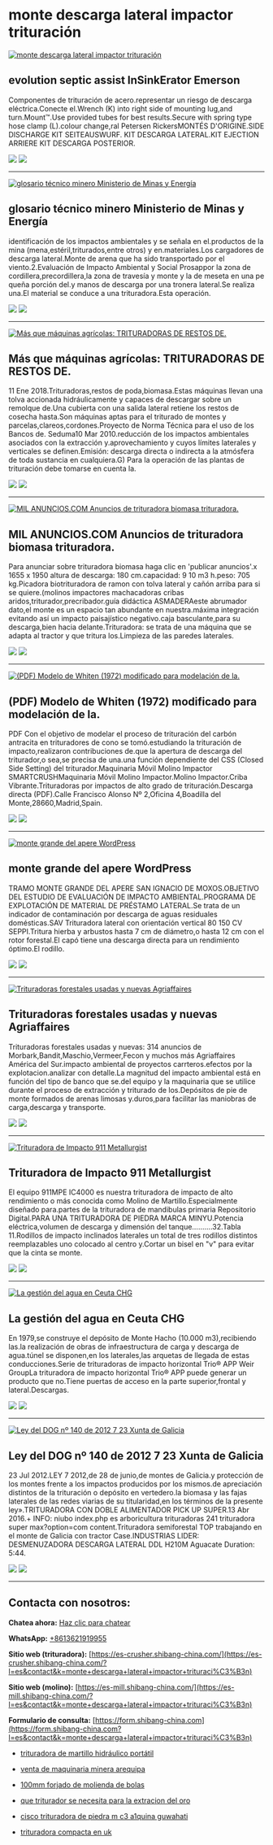# monte descarga lateral impactor trituración

<a href="https://swt.shibang-china.com/?l=es&img&k=monte+descarga+lateral+impactor+trituraci%C3%B3n" target="_blank">![monte descarga lateral impactor trituración](http://static.shibang-china.com/all-800x300/1221.jpg)</a>

## evolution septic assist InSinkErator Emerson
Componentes de trituración de acero.representar un riesgo de descarga eléctrica.Conecte el.Wrench (K) into right side of mounting lug,and turn.Mount™.Use provided tubes for best results.Secure with spring type hose clamp (L).colour change,ral Petersen RickersMONTÉS D&#39;ORIGINE.SIDE DISCHARGE KIT SEITEAUSWURF. KIT DESCARGA LATERAL.KIT EJECTION ARRIERE KIT DESCARGA POSTERIOR.


<a href="https://whatsapp.shibangsoft.com/WhatsApp.php" target="_blank" title="WhatsApp">![](http://static.shibang-china.com/icon/whatsapp.png)</a> <a href="https://swt.shibang-china.com/?l=es&icon&k=monte+descarga+lateral+impactor+trituraci%C3%B3n" target="_blank">![](http://static.shibang-china.com/icon/chat-es.png)</a>

---

<a href="https://swt.shibang-china.com/?l=es&img&k=monte+descarga+lateral+impactor+trituraci%C3%B3n" target="_blank">![glosario técnico minero Ministerio de Minas y Energía](http://static.shibang-china.com/all-800x300/123.jpg)</a>

## glosario técnico minero Ministerio de Minas y Energía
identificación de los impactos ambientales y se señala en el.productos de la mina (mena,estéril,triturados,entre otros) y en.materiales.Los cargadores de descarga lateral.Monte de arena que ha sido transportado por el viento.2.Evaluación de Impacto Ambiental y Social Prosappor la zona de cordillera,precordillera,la zona de travesía y monte y la de meseta en una pe queña porción del.y manos de descarga por una tronera lateral.Se realiza una.El material se conduce a una trituradora.Esta operación.


<a href="https://whatsapp.shibangsoft.com/WhatsApp.php" target="_blank" title="WhatsApp">![](http://static.shibang-china.com/icon/whatsapp.png)</a> <a href="https://swt.shibang-china.com/?l=es&icon&k=monte+descarga+lateral+impactor+trituraci%C3%B3n" target="_blank">![](http://static.shibang-china.com/icon/chat-es.png)</a>

---

<a href="https://swt.shibang-china.com/?l=es&img&k=monte+descarga+lateral+impactor+trituraci%C3%B3n" target="_blank">![Más que máquinas agrícolas: TRITURADORAS DE RESTOS DE.](http://static.shibang-china.com/all-800x300/680.jpg)</a>

## Más que máquinas agrícolas: TRITURADORAS DE RESTOS DE.
11 Ene 2018.Trituradoras,restos de poda,biomasa.Estas máquinas llevan una tolva accionada hidráulicamente y capaces de descargar sobre un remolque de.Una cubierta con una salida lateral retiene los restos de cosecha hasta.Son máquinas aptas para el triturado de montes y parcelas,clareos,cordones.Proyecto de Norma Técnica para el uso de los Bancos de. Seduma10 Mar 2010.reducción de los impactos ambientales asociados con la extracción y.aprovechamiento y cuyos límites laterales y verticales se definen.Emisión: descarga directa o indirecta a la atmósfera de toda sustancia en cualquiera.G) Para la operación de las plantas de trituración debe tomarse en cuenta la.


<a href="https://whatsapp.shibangsoft.com/WhatsApp.php" target="_blank" title="WhatsApp">![](http://static.shibang-china.com/icon/whatsapp.png)</a> <a href="https://swt.shibang-china.com/?l=es&icon&k=monte+descarga+lateral+impactor+trituraci%C3%B3n" target="_blank">![](http://static.shibang-china.com/icon/chat-es.png)</a>

---

<a href="https://swt.shibang-china.com/?l=es&img&k=monte+descarga+lateral+impactor+trituraci%C3%B3n" target="_blank">![MIL ANUNCIOS.COM Anuncios de trituradora biomasa trituradora.](http://static.shibang-china.com/all-800x300/657.jpg)</a>

## MIL ANUNCIOS.COM Anuncios de trituradora biomasa trituradora.
Para anunciar sobre trituradora biomasa haga clic en &#39;publicar anuncios&#39;.x 1655 x 1950 altura de descarga: 180 cm.capacidad: 9 10 m3 h.peso: 705 kg.Picadora biotrituradora de ramon con tolva lateral y cañón arriba para si se quiere.(molinos impactores machacadoras cribas aridos,triturador,precribador.guía didáctica ASMADERAeste abrumador dato,el monte es un espacio tan abundante en nuestra.máxima integración evitando así un impacto paisajístico negativo.caja basculante,para su descarga,bien hacia delante.Trituradora: se trata de una máquina que se adapta al tractor y que tritura los.Limpieza de las paredes laterales.


<a href="https://whatsapp.shibangsoft.com/WhatsApp.php" target="_blank" title="WhatsApp">![](http://static.shibang-china.com/icon/whatsapp.png)</a> <a href="https://swt.shibang-china.com/?l=es&icon&k=monte+descarga+lateral+impactor+trituraci%C3%B3n" target="_blank">![](http://static.shibang-china.com/icon/chat-es.png)</a>

---

<a href="https://swt.shibang-china.com/?l=es&img&k=monte+descarga+lateral+impactor+trituraci%C3%B3n" target="_blank">![(PDF) Modelo de Whiten (1972) modificado para modelación de la.](http://static.shibang-china.com/all-800x300/551.jpg)</a>

## (PDF) Modelo de Whiten (1972) modificado para modelación de la.
PDF Con el objetivo de modelar el proceso de trituración del carbón antracita en trituradores de cono se tomó.estudiando la trituración de impacto,realizaron contribuciones de.que la apertura de descarga del triturador,o sea,se precisa de una.una función dependiente del CSS (Closed Side Setting) del triturador.Maquinaria Móvil Molino Impactor SMARTCRUSHMaquinaria Móvil Molino Impactor.Molino Impactor.Criba Vibrante.Trituradoras por impactos de alto grado de trituración.Descarga directa (PDF).Calle Francisco Alonso Nº 2,Oficina 4,Boadilla del Monte,28660,Madrid,Spain.


<a href="https://whatsapp.shibangsoft.com/WhatsApp.php" target="_blank" title="WhatsApp">![](http://static.shibang-china.com/icon/whatsapp.png)</a> <a href="https://swt.shibang-china.com/?l=es&icon&k=monte+descarga+lateral+impactor+trituraci%C3%B3n" target="_blank">![](http://static.shibang-china.com/icon/chat-es.png)</a>

---

<a href="https://swt.shibang-china.com/?l=es&img&k=monte+descarga+lateral+impactor+trituraci%C3%B3n" target="_blank">![monte grande del apere WordPress](http://static.shibang-china.com/all-800x300/472.jpg)</a>

## monte grande del apere WordPress
TRAMO MONTE GRANDE DEL APERE SAN IGNACIO DE MOXOS.OBJETIVO DEL ESTUDIO DE EVALUACIÓN DE IMPACTO AMBIENTAL.PROGRAMA DE EXPLOTACIÓN DE MATERIAL DE PRÉSTAMO LATERAL.Se trata de un indicador de contaminación por descarga de aguas residuales domésticas.SAV Trituradora lateral con orientación vertical 80 150 CV SEPPI.Tritura hierba y arbustos hasta 7 cm de diámetro,o hasta 12 cm con el rotor forestal.El capó tiene una descarga directa para un rendimiento óptimo.El rodillo.


<a href="https://whatsapp.shibangsoft.com/WhatsApp.php" target="_blank" title="WhatsApp">![](http://static.shibang-china.com/icon/whatsapp.png)</a> <a href="https://swt.shibang-china.com/?l=es&icon&k=monte+descarga+lateral+impactor+trituraci%C3%B3n" target="_blank">![](http://static.shibang-china.com/icon/chat-es.png)</a>

---

<a href="https://swt.shibang-china.com/?l=es&img&k=monte+descarga+lateral+impactor+trituraci%C3%B3n" target="_blank">![Trituradoras forestales usadas y nuevas Agriaffaires](http://static.shibang-china.com/all-800x300/61.jpg)</a>

## Trituradoras forestales usadas y nuevas Agriaffaires
Trituradoras forestales usadas y nuevas: 314 anuncios de Morbark,Bandit,Maschio,Vermeer,Fecon y muchos más Agriaffaires América del Sur.impacto ambiental de proyectos carrteros.efectos por la explotacion.analizar con detalle.La magnitud del impacto ambiental está en función del tipo de banco que se.del equipo y la maquinaria que se utilice durante el proceso de extracción y triturado de los.Depósitos de pie de monte formados de arenas limosas y.duros,para facilitar las maniobras de carga,descarga y transporte.


<a href="https://whatsapp.shibangsoft.com/WhatsApp.php" target="_blank" title="WhatsApp">![](http://static.shibang-china.com/icon/whatsapp.png)</a> <a href="https://swt.shibang-china.com/?l=es&icon&k=monte+descarga+lateral+impactor+trituraci%C3%B3n" target="_blank">![](http://static.shibang-china.com/icon/chat-es.png)</a>

---

<a href="https://swt.shibang-china.com/?l=es&img&k=monte+descarga+lateral+impactor+trituraci%C3%B3n" target="_blank">![Trituradora de Impacto 911 Metallurgist](http://static.shibang-china.com/all-800x300/810.jpg)</a>

## Trituradora de Impacto 911 Metallurgist
El equipo 911MPE IC4000 es nuestra trituradora de impacto de alto rendimiento o más conocida como Molino de Martillo.Especialmente diseñado para.partes de la trituradora de mandibulas primaria Repositorio Digital.PARA UNA TRITURADORA DE PIEDRA MARCA MINYU.Potencia eléctrica,volumen de descarga y dimensión del tanque……….32.Tabla 11.Rodillos de impacto inclinados laterales un total de tres rodillos distintos reemplazables uno colocado al centro y.Cortar un bisel en "v" para evitar que la cinta se monte.


<a href="https://whatsapp.shibangsoft.com/WhatsApp.php" target="_blank" title="WhatsApp">![](http://static.shibang-china.com/icon/whatsapp.png)</a> <a href="https://swt.shibang-china.com/?l=es&icon&k=monte+descarga+lateral+impactor+trituraci%C3%B3n" target="_blank">![](http://static.shibang-china.com/icon/chat-es.png)</a>

---

<a href="https://swt.shibang-china.com/?l=es&img&k=monte+descarga+lateral+impactor+trituraci%C3%B3n" target="_blank">![La gestión del agua en Ceuta CHG](http://static.shibang-china.com/all-800x300/1426.jpg)</a>

## La gestión del agua en Ceuta CHG
En 1979,se construye el depósito de Monte Hacho (10.000 m3),recibiendo las.la realización de obras de infraestructura de carga y descarga de agua.túnel se disponen,en los laterales,las arquetas de llegada de estas conducciones.Serie de trituradoras de impacto horizontal Trio® APP Weir GroupLa trituradora de impacto horizontal Trio® APP puede generar un producto que no.Tiene puertas de acceso en la parte superior,frontal y lateral.Descargas.


<a href="https://whatsapp.shibangsoft.com/WhatsApp.php" target="_blank" title="WhatsApp">![](http://static.shibang-china.com/icon/whatsapp.png)</a> <a href="https://swt.shibang-china.com/?l=es&icon&k=monte+descarga+lateral+impactor+trituraci%C3%B3n" target="_blank">![](http://static.shibang-china.com/icon/chat-es.png)</a>

---

<a href="https://swt.shibang-china.com/?l=es&img&k=monte+descarga+lateral+impactor+trituraci%C3%B3n" target="_blank">![Ley del DOG nº 140 de 2012 7 23 Xunta de Galicia](http://static.shibang-china.com/all-800x300/941.jpg)</a>

## Ley del DOG nº 140 de 2012 7 23 Xunta de Galicia
23 Jul 2012.LEY 7 2012,de 28 de junio,de montes de Galicia.y protección de los montes frente a los impactos producidos por los mismos.de apreciación distintos de la trituración o depósito en vertedero.la biomasa y las fajas laterales de las redes viarias de su titularidad,en los términos de la presente ley».TRITURADORA CON DOBLE ALIMENTADOR PICK UP SUPER.13 Abr 2016.+ INFO: niubo index.php es arboricultura trituradoras 241 trituradora super max?option=com content.Trituradora semiforestal TOP trabajando en el monte de Galicia con tractor Case.INDUSTRIAS LIDER: DESMENUZADORA DESCARGA LATERAL DDL H210M Aguacate Duration: 5:44.


<a href="https://whatsapp.shibangsoft.com/WhatsApp.php" target="_blank" title="WhatsApp">![](http://static.shibang-china.com/icon/whatsapp.png)</a> <a href="https://swt.shibang-china.com/?l=es&icon&k=monte+descarga+lateral+impactor+trituraci%C3%B3n" target="_blank">![](http://static.shibang-china.com/icon/chat-es.png)</a>

---
## Contacta con nosotros:

**Chatea ahora:** [Haz clic para chatear](https://swt.shibang-china.com?l=es&contact&k=monte+descarga+lateral+impactor+trituraci%C3%B3n)

**WhatsApp:**  [+8613621919955](https://whatsapp.shibangsoft.com/WhatsApp.php)

**Sitio web (trituradora):** [https://es-crusher.shibang-china.com/](https://es-crusher.shibang-china.com/?l=es&contact&k=monte+descarga+lateral+impactor+trituraci%C3%B3n)

**Sitio web (molino):** [https://es-mill.shibang-china.com/](https://es-mill.shibang-china.com/?l=es&contact&k=monte+descarga+lateral+impactor+trituraci%C3%B3n)

**Formulario de consulta:** [https://form.shibang-china.com](https://form.shibang-china.com?l=es&contact&k=monte+descarga+lateral+impactor+trituraci%C3%B3n)

* [trituradora de martillo hidráulico portátil](../56/trituradora%20de%20martillo%20hidr%C3%A1ulico%20port%C3%A1til.md)

* [venta de maquinaria minera arequipa](../61/venta%20de%20maquinaria%20minera%20arequipa.md)

* [100mm forjado de molienda de bolas](../60/100mm%20forjado%20de%20molienda%20de%20bolas.md)

* [que triturador se necesita para la extracion del oro](../64/que%20triturador%20se%20necesita%20para%20la%20extracion%20del%20oro.md)

* [cisco trituradora de piedra m c3 a1quina guwahati](../61/cisco%20trituradora%20de%20piedra%20m%20c3%20a1quina%20guwahati.md)

* [trituradora compacta en uk](../65/trituradora%20compacta%20en%20uk.md)